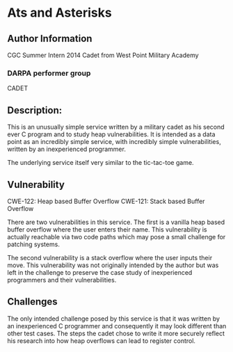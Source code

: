 # Ats and Asterisks

## Author Information

CGC Summer Intern 2014
Cadet from West Point Military Academy

### DARPA performer group
CADET

## Description:

This is an unusually simple service written by a military cadet as his second ever C program and to study heap vulnerabilities. It is intended as a data point as an incredibly simple service, with incredibly simple vulnerabilities, written by an inexperienced programmer.

The underlying service itself very similar to the tic-tac-toe game.

## Vulnerability

CWE-122: Heap based Buffer Overflow
CWE-121: Stack based Buffer Overflow

There are two vulnerabilities in this service. The first is a vanilla heap based buffer overflow where the user enters their name. This vulnerability is actually reachable via two code paths which may pose a small challenge for patching systems.

The second vulnerability is a stack overflow where the user inputs their move. This vulnerability was not originally intended by the author but was left in the challenge to preserve the case study of inexperienced programmers and their vulnerabilities.

## Challenges

The only intended challenge posed by this service is that it was written by an inexperienced C programmer and consequently it may look different than other test cases. The steps the cadet chose to write it more securely reflect his research into how heap overflows can lead to register control.
